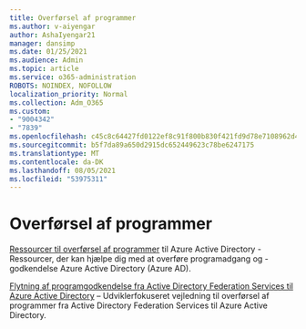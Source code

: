 ```yaml
---
title: Overførsel af programmer
ms.author: v-aiyengar
author: AshaIyengar21
manager: dansimp
ms.date: 01/25/2021
ms.audience: Admin
ms.topic: article
ms.service: o365-administration
ROBOTS: NOINDEX, NOFOLLOW
localization_priority: Normal
ms.collection: Adm_O365
ms.custom:
- "9004342"
- "7839"
ms.openlocfilehash: c45c8c64427fd0122ef8c91f800b830f421fd9d78e7108962d4053700a3da519
ms.sourcegitcommit: b5f7da89a650d2915dc652449623c78be6247175
ms.translationtype: MT
ms.contentlocale: da-DK
ms.lasthandoff: 08/05/2021
ms.locfileid: "53975311"
---
```

# <a name="migrating-applications"></a>Overførsel af programmer

[Ressourcer til overførsel af programmer](https://docs.microsoft.com/azure/active-directory/manage-apps/migration-resources) til Azure Active Directory - Ressourcer, der kan hjælpe dig med at overføre programadgang og -godkendelse Azure Active Directory (Azure AD).

[Flytning af programgodkendelse fra Active Directory Federation Services til Azure Active Directory](https://docs.microsoft.com/azure/active-directory/manage-apps/migrate-adfs-apps-to-azure) – Udviklerfokuseret vejledning til overførsel af programmer fra Active Directory Federation Services til Azure Active Directory.